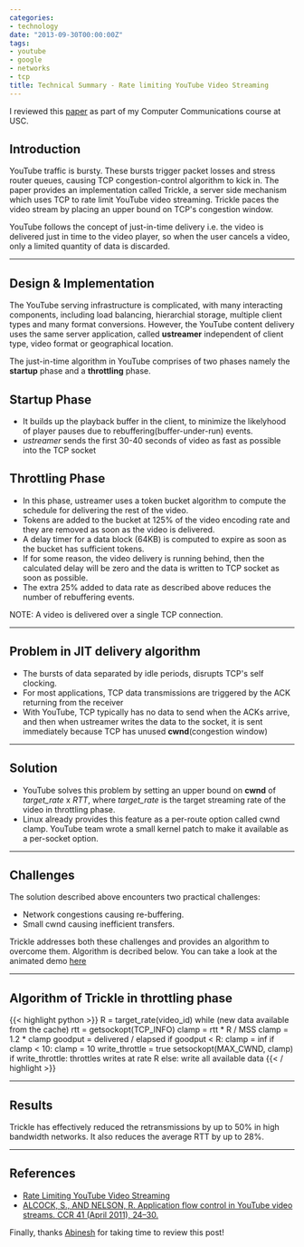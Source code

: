 ```yaml
---
categories:
- technology
date: "2013-09-30T00:00:00Z"
tags:
- youtube
- google
- networks
- tcp
title: Technical Summary - Rate limiting YouTube Video Streaming
---
```


I reviewed this [paper](http://research.google.com/pubs/pub38103.html) as part of my Computer Communications course at USC. 

Introduction
------------

YouTube traffic is bursty. These bursts trigger packet losses and stress router queues, causing TCP congestion-control algorithm to kick in. The paper provides an implementation called Trickle, a server side mechanism which uses TCP to rate limit YouTube video streaming. Trickle paces the video stream by placing an upper bound on TCP's congestion window.

YouTube follows the concept of just-in-time delivery i.e. the video is delivered just in time to the video player, so when the user cancels a video, only a limited quantity of data is discarded.


--------------------------------


Design & Implementation
-----------------------

The YouTube serving infrastructure is complicated, with many interacting components, including load balancing, hierarchial storage, multiple client types and many format conversions. However, the YouTube content delivery uses the same server application, called **ustreamer** independent of client type, video format or geographical location.

The just-in-time algorithm in YouTube comprises of two phases namely the **startup** phase and a **throttling** phase.

Startup Phase
-------------
* It builds up the playback buffer in the client, to minimize the likelyhood of player pauses due to rebuffering(buffer-under-run) events.
* *ustreamer* sends the first 30-40 seconds of video as fast as possible into the TCP socket

Throttling Phase
----------------

* In this phase, ustreamer uses a token bucket algorithm to compute the schedule for delivering the rest of the video.
* Tokens are added to the bucket at 125% of the video encoding rate and they are removed as soon as the video is delivered.
* A delay timer for a data block (64KB) is computed to expire as soon as the bucket has sufficient tokens.
* If for some reason, the video delivery is running behind, then the calculated delay will be zero and the data is written to TCP socket as soon as possible. 
* The extra 25% added to data rate as described above reduces the number of rebuffering events.


NOTE: A video is delivered over a single TCP connection.

------------------------------------

Problem in JIT delivery algorithm
---------------------------------
* The bursts of data separated by idle periods, disrupts TCP's self clocking.
* For most applications, TCP data transmissions are triggered by the ACK returning from the receiver
* With YouTube, TCP typically has no data to send when the ACKs arrive, and then when ustreamer writes the data to the socket, it is sent immediately because TCP has unused **cwnd**(congestion window)

-------------------------------------

Solution
---------
* YouTube solves this problem by setting an upper bound on **cwnd** of *target_rate* x *RTT*, where *target_rate* is the target streaming rate of the video in throttling phase.
* Linux already provides this feature as a per-route option called cwnd clamp. YouTube team wrote a small kernel patch to make it available as a per-socket option.

----------------------------------------
Challenges
----------
The solution described above encounters two practical challenges:

* Network congestions causing re-buffering.
* Small cwnd causing inefficient transfers.

Trickle addresses both these challenges and provides an algorithm to overcome them. Algorithm is decribed below. You can take a look at the animated demo [here](http://www.cs.toronto.edu/~monia/tcptrickle.html) 

--------------------------------------------

Algorithm of Trickle in throttling phase
----------------------------------------
{{< highlight python >}}
    R = target_rate(video_id)
    while (new data available from the cache)
        rtt = getsockopt(TCP_INFO)
        clamp = rtt * R / MSS
        clamp = 1.2 * clamp
        goodput = delivered / elapsed
        if goodput < R:
            clamp = inf
        if clamp < 10:
            clamp = 10
            write_throttle = true
        setsockopt(MAX_CWND, clamp)
        if write_throttle:
            throttles writes at rate R
        else:
            write all available data
{{< / highlight >}}

--------------------------------------------

Results
-------
Trickle has effectively reduced the retransmissions by up to 50% in high bandwidth networks. It also reduces the average RTT by up to 28%.

---------------------------------------------

References
----------
* [Rate Limiting YouTube Video Streaming](http://research.google.com/pubs/pub38103.html)
* [ALCOCK, S., AND NELSON, R. Application flow control in YouTube video streams. CCR 41 (April 2011), 24–30.](http://ccr.sigcomm.org/online/files/p25-v41n2d2-alcockA.pdf)


Finally, thanks [Abinesh](https://twitter.com/abineshtd) for taking time to review this post!
